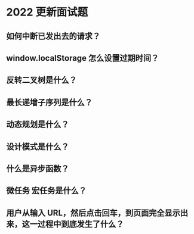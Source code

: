 # 2022 更新面试题

## 如何中断已发出去的请求？

## window.localStorage 怎么设置过期时间？

## 反转二叉树是什么？

## 最长递增子序列是什么？

## 动态规划是什么？

## 设计模式是什么？

## 什么是异步函数？

## 微任务 宏任务是什么？

## 用户从输入 URL，然后点击回车，到页面完全显示出来，这一过程中到底发生了什么？

